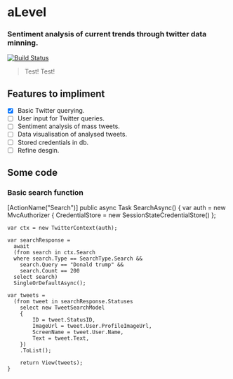 # aLevel

### Sentiment analysis of current trends through twitter data minning.

[![Build Status](https://travis-ci.org/MrHarrisonBarker/aLevel.svg?branch=master)](https://travis-ci.org/MrHarrisonBarker/aLevel)


> Test!
> Test!


## Features to impliment

- [x] Basic Twitter querying.
- [ ] User input for Twitter queries.
- [ ] Sentiment analysis of mass tweets.
- [ ] Data visualisation of analysed tweets.
- [ ] Stored credentials in db.
- [ ] Refine desgin.

## Some code

### Basic search function

  [ActionName("Search")]
  public async Task<ActionResult> SearchAsync()
  {
    var auth = new MvcAuthorizer
    {
      CredentialStore = new SessionStateCredentialStore()
    };

    var ctx = new TwitterContext(auth);

    var searchResponse =
      await
      (from search in ctx.Search
      where search.Type == SearchType.Search &&
        search.Query == "Donald trump" &&
        search.Count == 200
      select search)
      SingleOrDefaultAsync();

    var tweets =
      (from tweet in searchResponse.Statuses
        select new TweetSearchModel
        {
            ID = tweet.StatusID,
            ImageUrl = tweet.User.ProfileImageUrl,
            ScreenName = tweet.User.Name,
            Text = tweet.Text,
        })
        .ToList();

        return View(tweets);
    }
